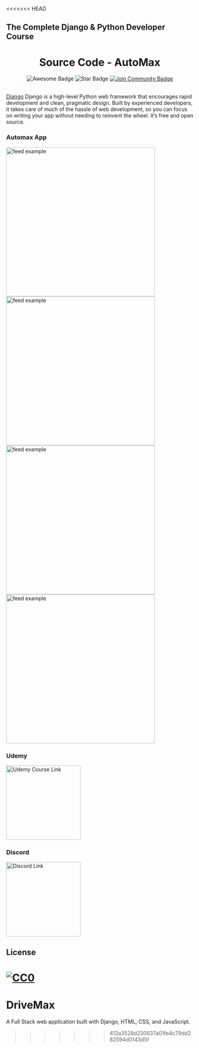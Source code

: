 <<<<<<< HEAD
## The Complete Django & Python Developer Course

<h1 align="center">Source Code - AutoMax</h1>
<div align="center">
<img src="https://cdn.rawgit.com/sindresorhus/awesome/d7305f38d29fed78fa85652e3a63e154dd8e8829/media/badge.svg" alt="Awesome Badge"/>
<img src="https://img.shields.io/static/v1?label=%F0%9F%8C%9F&message=If%20Useful&style=style=flat&color=BC4E99" alt="Star Badge"/>
<a href="https://discord.gg/bUV8ssnWfB"><img src="https://img.shields.io/discord/801490521033801729.svg?style=flat&label=Join%20Community&color=7289DA" alt="Join Community Badge"/></a>
</div>

<br>

<a href="https://www.djangoproject.com/">Django</a> Django is a high-level Python web framework that encourages rapid development and clean, pragmatic design. Built by experienced developers, it takes care of much of the hassle of web development, so you can focus on writing your app without needing to reinvent the wheel. It’s free and open source.

### Automax App
<div>
<img src="https://github.com/preneure/automax_django_web_app/blob/master/previews/Screen%20Shot%202022-08-13%20at%207.36.26%20PM.png" alt="feed example" width="400">
<img src="https://github.com/preneure/automax_django_web_app/blob/master/previews/Screen%20Shot%202022-08-13%20at%207.36.37%20PM.png" alt="feed example" width="400">
<img src="https://github.com/preneure/automax_django_web_app/blob/master/previews/Screen%20Shot%202022-08-13%20at%207.36.52%20PM.png" alt="feed example" width="400">
<img src="https://github.com/preneure/automax_django_web_app/blob/master/previews/Screen%20Shot%202022-08-13%20at%207.37.24%20PM.png" alt="feed example" width="400">
</div>
</p>

### Udemy

<a href="https://www.udemy.com/course/draft/4490498/?referralCode=871E60737E1887EF63E1">
<img src="https://upload.wikimedia.org/wikipedia/commons/thumb/e/e3/Udemy_logo.svg/2560px-Udemy_logo.svg.png" alt="Udemy Course Link" width="200">
</a>

### Discord

<a href="https://discord.gg/bUV8ssnWfB">
<img src="https://www.cemetech.net/media/news_attachment/903/discordimage.png" alt="Discord Link" width="200">
</a>

## License

[![CC0](http://mirrors.creativecommons.org/presskit/buttons/88x31/svg/cc-zero.svg)](https://creativecommons.org/publicdomain/zero/1.0/)
=======
# DriveMax
 A Full Stack web application built with Django, HTML, CSS, and  JavaScript.
>>>>>>> 412a3528d230637a01fe4c79dd282594d0143d5f
